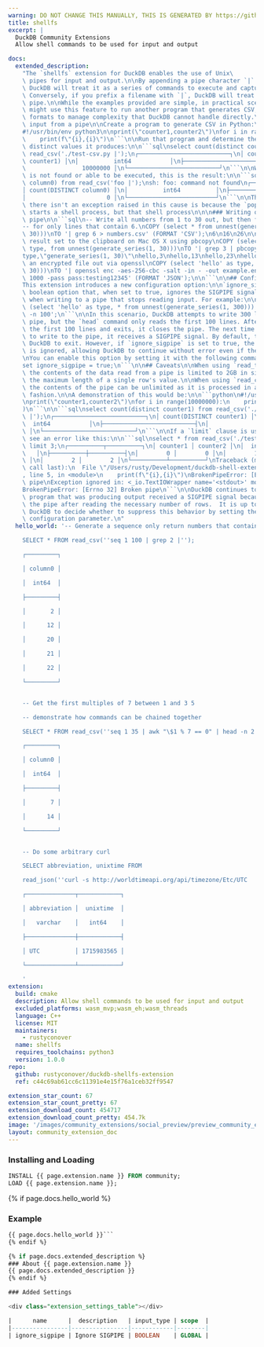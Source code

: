 ```yaml
---
warning: DO NOT CHANGE THIS MANUALLY, THIS IS GENERATED BY https://github/duckdb/community-extensions repository, check README there
title: shellfs
excerpt: |
  DuckDB Community Extensions
  Allow shell commands to be used for input and output

docs:
  extended_description:
    "The `shellfs` extension for DuckDB enables the use of Unix\
    \ pipes for input and output.\n\nBy appending a pipe character `|` to a filename,\
    \ DuckDB will treat it as a series of commands to execute and capture the output.\
    \ Conversely, if you prefix a filename with `|`, DuckDB will treat it as an output\
    \ pipe.\n\nWhile the examples provided are simple, in practical scenarios, you\
    \ might use this feature to run another program that generates CSV, JSON, or other\
    \ formats to manage complexity that DuckDB cannot handle directly.\n\n### Reading\
    \ input from a pipe\n\nCreate a program to generate CSV in Python:\n\n```python\n\
    #!/usr/bin/env python3\n\nprint(\"counter1,counter2\")\nfor i in range(10000000):\n\
    \    print(f\"{i},{i}\")\n```\n\nRun that program and determine the number of\
    \ distinct values it produces:\n\n```sql\nselect count(distinct counter1)\nfrom\
    \ read_csv('./test-csv.py |');\n┌──────────────────────────┐\n│ count(DISTINCT\
    \ counter1) │\n│          int64           │\n├──────────────────────────┤\n│ \
    \                10000000 │\n└──────────────────────────┘\n```\n\nWhen a command\
    \ is not found or able to be executed, this is the result:\n\n```sql\nSELECT count(distinct\
    \ column0) from read_csv('foo |');\nsh: foo: command not found\n┌─────────────────────────┐\n\
    │ count(DISTINCT column0) │\n│          int64          │\n├─────────────────────────┤\n\
    │                       0 │\n└─────────────────────────┘\n```\n\nThe reason why\
    \ there isn't an exception raised in this cause is because the `popen()` implementation\
    \ starts a shell process, but that shell process\n\n\n### Writing output to a\
    \ pipe\n\n```sql\n-- Write all numbers from 1 to 30 out, but then filter via grep\n\
    -- for only lines that contain 6.\nCOPY (select * from unnest(generate_series(1,\
    \ 30)))\nTO '| grep 6 > numbers.csv' (FORMAT 'CSV');\n6\n16\n26\n\n-- Copy the\
    \ result set to the clipboard on Mac OS X using pbcopy\nCOPY (select 'hello' as\
    \ type, from unnest(generate_series(1, 30)))\nTO '| grep 3 | pbcopy' (FORMAT 'CSV');\n\
    type,\"generate_series(1, 30)\"\nhello,3\nhello,13\nhello,23\nhello,30\n\n-- Write\
    \ an encrypted file out via openssl\nCOPY (select 'hello' as type, * from unnest(generate_series(1,\
    \ 30)))\nTO '| openssl enc -aes-256-cbc -salt -in - -out example.enc -pbkdf2 -iter\
    \ 1000 -pass pass:testing12345' (FORMAT 'JSON');\n\n```\n\n## Configuration\n\n\
    This extension introduces a new configuration option:\n\n`ignore_sigpipe` - a\
    \ boolean option that, when set to true, ignores the SIGPIPE signal. This is useful\
    \ when writing to a pipe that stops reading input. For example:\n\n```sql\nCOPY\
    \ (select 'hello' as type, * from unnest(generate_series(1, 300))) TO '| head\
    \ -n 100';\n```\n\nIn this scenario, DuckDB attempts to write 300 lines to the\
    \ pipe, but the `head` command only reads the first 100 lines. After `head` reads\
    \ the first 100 lines and exits, it closes the pipe. The next time DuckDB tries\
    \ to write to the pipe, it receives a SIGPIPE signal. By default, this causes\
    \ DuckDB to exit. However, if `ignore_sigpipe` is set to true, the SIGPIPE signal\
    \ is ignored, allowing DuckDB to continue without error even if the pipe is closed.\n\
    \nYou can enable this option by setting it with the following command:\n\n```sql\n\
    set ignore_sigpipe = true;\n```\n\n## Caveats\n\nWhen using `read_text()` or `read_blob()`\
    \ the contents of the data read from a pipe is limited to 2GB in size.  This is\
    \ the maximum length of a single row's value.\n\nWhen using `read_csv()` or `read_json()`\
    \ the contents of the pipe can be unlimited as it is processed in a streaming\
    \ fashion.\n\nA demonstration of this would be:\n\n```python\n#!/usr/bin/env python3\n\
    \nprint(\"counter1,counter2\")\nfor i in range(10000000):\n    print(f\"{i},{i}\"\
    )\n```\n\n```sql\nselect count(distinct counter1) from read_csv('./test-csv.py\
    \ |');\n┌──────────────────────────┐\n│ count(DISTINCT counter1) │\n│        \
    \  int64           │\n├──────────────────────────┤\n│                 10000000\
    \ │\n└──────────────────────────┘\n```\n\nIf a `limit` clause is used you may\
    \ see an error like this:\n\n```sql\nselect * from read_csv('./test-csv.py |')\
    \ limit 3;\n┌──────────┬──────────┐\n│ counter1 │ counter2 │\n│  int64   │  int64\
    \   │\n├──────────┼──────────┤\n│        0 │        0 │\n│        1 │        1\
    \ │\n│        2 │        2 │\n└──────────┴──────────┘\nTraceback (most recent\
    \ call last):\n  File \"/Users/rusty/Development/duckdb-shell-extension/./test-csv.py\"\
    , line 5, in <module>\n    print(f\"{i},{i}\")\nBrokenPipeError: [Errno 32] Broken\
    \ pipe\nException ignored in: <_io.TextIOWrapper name='<stdout>' mode='w' encoding='utf-8'>\n\
    BrokenPipeError: [Errno 32] Broken pipe\n```\n\nDuckDB continues to run, but the\
    \ program that was producing output received a SIGPIPE signal because DuckDB closed\
    \ the pipe after reading the necessary number of rows.  It is up to the user of\
    \ DuckDB to decide whether to suppress this behavior by setting the `ignore_sigpipe`\
    \ configuration parameter.\n"
  hello_world: '-- Generate a sequence only return numbers that contain a 2

    SELECT * FROM read_csv(''seq 1 100 | grep 2 |'');

    ┌─────────┐

    │ column0 │

    │  int64  │

    ├─────────┤

    │       2 │

    │      12 │

    │      20 │

    │      21 │

    │      22 │

    └─────────┘


    -- Get the first multiples of 7 between 1 and 3 5

    -- demonstrate how commands can be chained together

    SELECT * FROM read_csv(''seq 1 35 | awk "\$1 % 7 == 0" | head -n 2 |'');

    ┌─────────┐

    │ column0 │

    │  int64  │

    ├─────────┤

    │       7 │

    │      14 │

    └─────────┘


    -- Do some arbitrary curl

    SELECT abbreviation, unixtime FROM

    read_json(''curl -s http://worldtimeapi.org/api/timezone/Etc/UTC  |'');

    ┌──────────────┬────────────┐

    │ abbreviation │  unixtime  │

    │   varchar    │   int64    │

    ├──────────────┼────────────┤

    │ UTC          │ 1715983565 │

    └──────────────┴────────────┘

    '
extension:
  build: cmake
  description: Allow shell commands to be used for input and output
  excluded_platforms: wasm_mvp;wasm_eh;wasm_threads
  language: C++
  license: MIT
  maintainers:
    - rustyconover
  name: shellfs
  requires_toolchains: python3
  version: 1.0.0
repo:
  github: rustyconover/duckdb-shellfs-extension
  ref: c44c69ab61cc6c11391e4e15f76a1ceb32ff9547

extension_star_count: 67
extension_star_count_pretty: 67
extension_download_count: 454717
extension_download_count_pretty: 454.7k
image: '/images/community_extensions/social_preview/preview_community_extension_shellfs.png'
layout: community_extension_doc
---
```


### Installing and Loading
```sql
INSTALL {{ page.extension.name }} FROM community;
LOAD {{ page.extension.name }};
```

{% if page.docs.hello_world %}
### Example
```sql
{{ page.docs.hello_world }}```
{% endif %}

{% if page.docs.extended_description %}
### About {{ page.extension.name }}
{{ page.docs.extended_description }}
{% endif %}

### Added Settings

<div class="extension_settings_table"></div>

|      name      |  description   | input_type | scope  |
|----------------|----------------|------------|--------|
| ignore_sigpipe | Ignore SIGPIPE | BOOLEAN    | GLOBAL |



